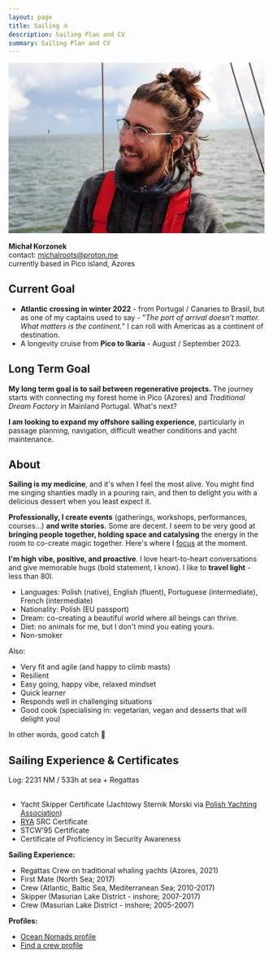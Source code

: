 ```yaml
---
layout: page
title: Sailing ⛵️
description: Sailing Plan and CV
summary: Sailing Plan and CV
---
```


![Sailing Headshot](/assets/sailing-michal.jpg)

**Michał Korzonek**<br>
contact: michalroots@proton.me<br>
currently based in Pico island, Azores

## Current Goal
- **Atlantic crossing in winter 2022** - from Portugal / Canaries to Brasil, but as one of my captains used to say - "*The port of arrival doesn't matter. What matters is the continent.*" I can roll with Americas as a continent of destination.
- A longevity cruise from **Pico to Ikaria** - August / September 2023.

## Long Term Goal

**My long term goal is to sail between regenerative projects.** The journey starts with connecting my forest home in Pico (Azores) and *Traditional Dream Factory* in Mainland Portugal. What's next?

**I am looking to expand my offshore sailing experience**, particularly in passage planning, navigation, difficult weather conditions and yacht maintenance.

## About 
**Sailing is my medicine**, and it's when I feel the most alive. You might find me singing shanties madly in a pouring rain, and then to delight you with a delicious dessert when you least expect it. 

**Professionally, I create events** (gatherings, workshops, performances, courses...) **and write stories.** Some are decent. I seem to be very good at **bringing people together, holding space and catalysing** the energy in the room to co-create magic together. Here's where I [focus](/focus) at the moment.

**I'm high vibe, positive, and proactive**. I love heart-to-heart conversations and give memorable hugs (bold statement, I know). I like to **travel light** - less than 80l.

- Languages: Polish (native), English (fluent), Portuguese (intermediate), French (intermediate)
- Nationality: Polish (EU passport) 
- Dream: co-creating a beautiful world where all beings can thrive.
- Diet: no animals for me, but I don't mind you eating yours.
- Non-smoker

Also:

- Very fit and agile (and happy to climb masts)
- Resilient
- Easy going, happy vibe, relaxed mindset
- Quick learner
- Responds well in challenging situations
- Good cook (specialising in: vegetarian, vegan and desserts that will delight you)

In other words, good catch 💜

## Sailing Experience & Certificates
Log: 2231 NM / 533h at sea + Regattas <br><br>
- Yacht Skipper Certificate (Jachtowy Sternik Morski via [Polish Yachting Association](http://pya.org.pl/polski-zwiazek-zeglarski))
- [RYA](http://www.rya.org.uk/Pages/Home.aspx) SRC Certificate 
- STCW’95 Certificate
- Certificate of Proficiency in Security Awareness

**Sailing Experience:**
- Regattas Crew on traditional whaling yachts (Azores, 2021)
- First Mate (North Sea; 2017)  
- Crew (Atlantic, Baltic Sea, Mediterranean Sea; 2010-2017) 
- Skipper (Masurian Lake District - inshore; 2007-2017)  
- Crew (Masurian Lake District - inshore; 2005-2007)

**Profiles:**
- [Ocean Nomads profile](https://oceannomads.mn.co/members/5854004)
- [Find a crew profile](https://www.findacrew.net/en/crew/284446)